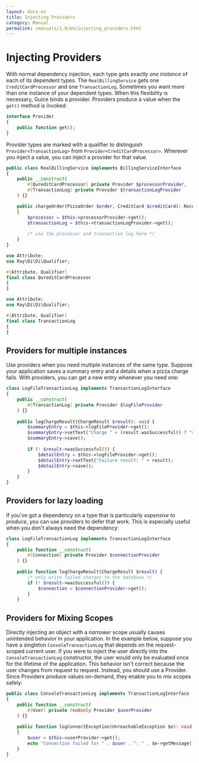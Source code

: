 ```yaml
---
layout: docs-en
title: Injecting Providers
category: Manual
permalink: /manuals/1.0/en/injecting_providers.html
---
```

# Injecting Providers

With normal dependency injection, each type gets exactly *one instance* of each
of its dependent types. The `RealBillingService` gets one `CreditCardProcessor`
and one `TransactionLog`. Sometimes you want more than one instance of your
dependent types. When this flexibility is necessary, Guice binds a provider.
Providers produce a value when the `get()` method is invoked:

```php
interface Provider
{
    public function get();
}
```

Provider types are marked with a qualifier to distinguish `Provider<TransactionLog>` from `Provider<CreditCardProcessor>`. Wherever you inject a value, you can inject a provider for that value.

```php
public class RealBillingService implements BillingServiceInterface
{
    public __construct(
        #[QureditCardProcessor] private Provider $processorProvider,
        #[TransactionLog] private Provider $transactionLogProvider
    ) {}

    public chargeOrder(PizzaOrder $order, CreditCard $creditCard): Receipt
    {
        $processor = $this->processorProvider->get();
        $transactionLog = $this->transactionLogProvider->get();
        
        /* use the processor and transaction log here */
    }
}
```

```php
use Attribute;
use Ray\Di\Di\Qualifier;

#[Attribute, Qualifier]
final class QureditCardProcessor
{
}
```

```php
use Attribute;
use Ray\Di\Di\Qualifier;

#[Attribute, Qualifier]
final class TransactionLog
{
}
```

## Providers for multiple instances

Use providers when you need multiple instances of the same type. Suppose your
application saves a summary entry and a details when a pizza charge fails. With
providers, you can get a new entry whenever you need one:

```php
class LogFileTransactionLog implements TransactionLogInterface
{
    public __construct(
        #[TransactionLog] private Provider $logFileProvider
    ) {}
    
    public logChargeResult(ChargeResult $result): void {
        $summaryEntry = $this->logFileProvider->get();
        $summaryEntry->setText("Charge " + (result.wasSuccessful() ? "success" : "failure"));
        $summaryEntry->save();
        
        if (! $result->wasSuccessful()) {
            $detailEntry = $this->logFileProvider->get();
            $detailEntry->setText("Failure result: " + result);
            $detailEntry->save();
        }
    }
}
```

## Providers for lazy loading

If you've got a dependency on a type that is particularly *expensive to
produce*, you can use providers to defer that work. This is especially useful
when you don't always need the dependency:

```php
class LogFileTransactionLog implements TransactionLogInterface
{
    public function __construct(
        #[Connection] private Provider $connectionProvider
    ) {}
    
    public function logChargeResult(ChargeResult $result) {
        /* only write failed charges to the database */
        if (! $result->wasSuccessful()) {
            $connection = $connectionProvider->get();
        }
    }
```

## Providers for Mixing Scopes

Directly injecting an object with a _narrower_ scope usually causes unintended
behavior in your application. In the example below, suppose you have a singleton
`ConsoleTransactionLog` that depends on the request-scoped current user. If you
were to inject the user directly into the `ConsoleTransactionLog` constructor,
the user would only be evaluated once for the lifetime of the application. This
behavior isn't correct because the user changes from request to request.
Instead, you should use a Provider. Since Providers produce values on-demand,
they enable you to mix scopes safely:

```php
public class ConsoleTransactionLog implements TransactionLogInterface
{
    public function __construct(
        #[User] private readonly Provider $userProvider
    ) {}
    
    public function logConnectException(UnreachableException $e): void
    {
        $user = $this->userProvider->get();
        echo "Connection failed for " . $user . ": " . $e->getMessage();
    }
}
```
